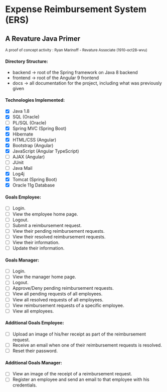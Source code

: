 # Expense Reimbursement System (ERS)
## A Revature Java Primer
<small>A proof of concept activity : Ryan Marinoff - Revature Associate (1910-oct28-wvu)</small>

#### Directory Structure:
* backend -> root of the Spring framework on Java 8 backend
* frontend -> root of the Angular 9 frontend
* docs -> all documentation for the project, including what was previously given

#### Technologies Implemented:
- [x] Java 1.8
- [x] SQL (Oracle)
- [ ] PL/SQL (Oracle)
- [x] Spring MVC (Spring Boot)
- [x] Hibernate
- [x] HTML/CSS (Angular)
- [x] Bootstrap (Angular)
- [x] JavaScript (Angular TypeScript)
- [ ] AJAX (Angular)
- [ ] JUnit
- [ ] Java Mail
- [x] Log4j
- [x] Tomcat (Spring Boot)
- [x] Oracle 11g Database

#### Goals Employee:
- [ ] Login.
- [ ] View the employee home page.
- [ ] Logout.
- [ ] Submit a reimbursement request.
- [ ] View their pending reimbursement requests.
- [ ] View their resolved reimbursement requests.
- [ ] View their information.
- [ ] Update their information.

#### Goals Manager:
- [ ] Login.
- [ ] View the manager home page.
- [ ] Logout.
- [ ] Approve/Deny pending reimbursement requests.
- [ ] View all pending requests of all employees.
- [ ] View all resolved requests of all employees.
- [ ] View reimbursement requests of a specific employee.
- [ ] View all employees.

#### Additional Goals Employee:
- [ ] Upload an image of his/her receipt as part of the reimbursement request.
- [ ] Receive an email when one of their reimbursement requests is resolved.
- [ ] Reset their password.

#### Additional Goals Manager:
- [ ] View an image of the receipt of a reimbursement request.
- [ ] Register an employee and send an email to that employee with his credentials.
